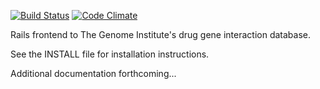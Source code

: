 [![Build Status](https://secure.travis-ci.org/genome/dgi-db.png?branch=master)](https://travis-ci.org/genome/dgi-db)
[![Code Climate](https://codeclimate.com/github/genome/dgi-db.png)](https://codeclimate.com/github/genome/dgi-db)

Rails frontend to The Genome Institute's drug gene interaction database.

See the INSTALL file for installation instructions.

Additional documentation forthcoming...

